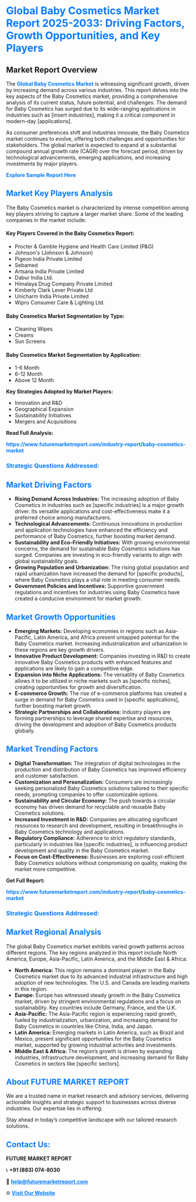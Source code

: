 <h1 style="color: #007BFF;">Global Baby Cosmetics Market Report 2025-2033: Driving Factors, Growth Opportunities, and Key Players</h1>

<section id="overview">
<h2>Market Report Overview</h2>
<p>The <a href="https://www.futuremarketreport.com/industry-report/baby-cosmetics-market" style="color: #007BFF; text-decoration: none;"><strong>Global Baby Cosmetics Market</strong></a> is witnessing significant growth, driven by increasing demand across various industries. This report delves into the key aspects of the Baby Cosmetics market, providing a comprehensive analysis of its current status, future potential, and challenges. The demand for Baby Cosmetics has surged due to its wide-ranging applications in industries such as [insert industries], making it a critical component in modern-day [applications].</p>
<p>As consumer preferences shift and industries innovate, the Baby Cosmetics market continues to evolve, offering both challenges and opportunities for stakeholders. The global market is expected to expand at a substantial compound annual growth rate (CAGR) over the forecast period, driven by technological advancements, emerging applications, and increasing investments by major players.</p>
</section>

<section id="overview">
<p><a href="https://www.futuremarketreport.com/request-sample/reportId=87354" style="color: #007BFF; text-decoration: none;"><strong>Explore Sample Report Here</strong></a></p>
</section>

<section id="key-players">
<h2 style="color: #007BFF;">Market Key Players Analysis</h2>
<p>The Baby Cosmetics market is characterized by intense competition among key players striving to capture a larger market share. Some of the leading companies in the market include:</p>
<h4>Key Players Covered in the Baby Cosmetics Report:</h4>
<ul><li>Procter &amp; Gamble Hygiene and Health Care Limited (P&amp;G)</li><li>Johnson&#039;s (Johnson &amp; Johnson)</li><li>Pigeon India Private Limited</li><li>Sebamed</li><li>Artsana India Private Limited</li><li>Dabur India Ltd.</li><li>Himalaya Drug Company Private Limited</li><li>Kimberly Clark Lever Private Ltd</li><li>Unicharm India Private Limited</li><li>Wipro Consumer Care &amp; Lighting Ltd.</li></ul>
<h4>Baby Cosmetics Market Segmentation by Type:</h4>
<ul><li>Cleaning Wipes</li><li>Creams</li><li>Sun Screens</li></ul>

<h4>Baby Cosmetics Market Segmentation by Application:</h4>
<ul><li>1-6 Month</li><li>6-12 Month</li><li>Above 12 Month</li></ul>
<p><strong>Key Strategies Adopted by Market Players:</strong></p>
<ul>
<li>Innovation and R&D</li>
<li>Geographical Expansion</li>
<li>Sustainability Initiatives</li>
<li>Mergers and Acquisitions</li>
</ul>
</section>

<section>
<p><strong>Read Full Analysis: </strong></p><a href="https://www.futuremarketreport.com/industry-report/baby-cosmetics-market" style="color: #007BFF; text-decoration: none;"><strong>https://www.futuremarketreport.com/industry-report/baby-cosmetics-market</strong></a>
<h3 style="color: #007BFF;">Strategic Questions Addressed:</h3>
</section>

<section id="driving-factors">
<h2 style="color: #007BFF;">Market Driving Factors</h2>
<ul>
<li><strong>Rising Demand Across Industries:</strong> The increasing adoption of Baby Cosmetics in industries such as [specific industries] is a major growth driver. Its versatile applications and cost-effectiveness make it a preferred choice among manufacturers.</li>
<li><strong>Technological Advancements:</strong> Continuous innovations in production and application technologies have enhanced the efficiency and performance of Baby Cosmetics, further boosting market demand.</li>
<li><strong>Sustainability and Eco-Friendly Initiatives:</strong> With growing environmental concerns, the demand for sustainable Baby Cosmetics solutions has surged. Companies are investing in eco-friendly variants to align with global sustainability goals.</li>
<li><strong>Growing Population and Urbanization:</strong> The rising global population and rapid urbanization have increased the demand for [specific products], where Baby Cosmetics plays a vital role in meeting consumer needs.</li>
<li><strong>Government Policies and Incentives:</strong> Supportive government regulations and incentives for industries using Baby Cosmetics have created a conducive environment for market growth.</li>
</ul>
</section>

<section id="growth-opportunities">
<h2 style="color: #007BFF;">Market Growth Opportunities</h2>
<ul>
<li><strong>Emerging Markets:</strong> Developing economies in regions such as Asia-Pacific, Latin America, and Africa present untapped potential for the Baby Cosmetics market. Increasing industrialization and urbanization in these regions are key growth drivers.</li>
<li><strong>Innovative Product Development:</strong> Companies investing in R&D to create innovative Baby Cosmetics products with enhanced features and applications are likely to gain a competitive edge.</li>
<li><strong>Expansion into Niche Applications:</strong> The versatility of Baby Cosmetics allows it to be utilized in niche markets such as [specific niches], creating opportunities for growth and diversification.</li>
<li><strong>E-commerce Growth:</strong> The rise of e-commerce platforms has created a surge in demand for Baby Cosmetics used in [specific applications], further boosting market growth.</li>
<li><strong>Strategic Partnerships and Collaborations:</strong> Industry players are forming partnerships to leverage shared expertise and resources, driving the development and adoption of Baby Cosmetics products globally.</li>
</ul>
</section>

<section id="trending-factors">
<h2 style="color: #007BFF;">Market Trending Factors</h2>
<ul>
<li><strong>Digital Transformation:</strong> The integration of digital technologies in the production and distribution of Baby Cosmetics has improved efficiency and customer satisfaction.</li>
<li><strong>Customization and Personalization:</strong> Consumers are increasingly seeking personalized Baby Cosmetics solutions tailored to their specific needs, prompting companies to offer customizable options.</li>
<li><strong>Sustainability and Circular Economy:</strong> The push towards a circular economy has driven demand for recyclable and reusable Baby Cosmetics solutions.</li>
<li><strong>Increased Investment in R&D:</strong> Companies are allocating significant resources to research and development, resulting in breakthroughs in Baby Cosmetics technology and applications.</li>
<li><strong>Regulatory Compliance:</strong> Adherence to strict regulatory standards, particularly in industries like [specific industries], is influencing product development and quality in the Baby Cosmetics market.</li>
<li><strong>Focus on Cost-Effectiveness:</strong> Businesses are exploring cost-efficient Baby Cosmetics solutions without compromising on quality, making the market more competitive.</li>
</ul>
</section>

<section>
<p><strong>Get Full Report: </strong></p><a href="https://www.futuremarketreport.com/industry-report/baby-cosmetics-market" style="color: #007BFF; text-decoration: none;"><strong>https://www.futuremarketreport.com/industry-report/baby-cosmetics-market</strong></a>
<h3 style="color: #007BFF;">Strategic Questions Addressed:</h3>
</section>


<section id="regional-analysis">
<h2 style="color: #007BFF;">Market Regional Analysis</h2>
<p>The global Baby Cosmetics market exhibits varied growth patterns across different regions. The key regions analyzed in this report include North America, Europe, Asia-Pacific, Latin America, and the Middle East & Africa:</p>
<ul>
<li><strong>North America:</strong> This region remains a dominant player in the Baby Cosmetics market due to its advanced industrial infrastructure and high adoption of new technologies. The U.S. and Canada are leading markets in this region.</li>
<li><strong>Europe:</strong> Europe has witnessed steady growth in the Baby Cosmetics market, driven by stringent environmental regulations and a focus on sustainability. Key countries include Germany, France, and the U.K.</li>
<li><strong>Asia-Pacific:</strong> The Asia-Pacific region is experiencing rapid growth, fueled by industrialization, urbanization, and increasing demand for Baby Cosmetics in countries like China, India, and Japan.</li>
<li><strong>Latin America:</strong> Emerging markets in Latin America, such as Brazil and Mexico, present significant opportunities for the Baby Cosmetics market, supported by growing industrial activities and investments.</li>
<li><strong>Middle East & Africa:</strong> The region’s growth is driven by expanding industries, infrastructure development, and increasing demand for Baby Cosmetics in sectors like [specific sectors].</li>
</ul>
</section>

<footer>
<h2 style="color: #007BFF;">About FUTURE MARKET REPORT</h2>
<p>We are a trusted name in market research and advisory services, delivering actionable insights and strategic support to businesses across diverse industries. Our expertise lies in offering:</p>

<p>Stay ahead in today’s competitive landscape with our tailored research solutions.</p>

<h2 style="color: #007BFF;">Contact Us:</h2>
<p><strong>FUTURE MARKET REPORT</strong></p>
<p>📞 <strong>+91 (883) 074-8030</strong></p>
<p>📧 <strong><a href="mailto:help@futuremarketreport.com" style="color: #007BFF;">help@futuremarketreport.com</a></strong></p>
<p>🌐 <strong><a href="https://www.futuremarketreport.com/" style="color: #007BFF;">Visit Our Website</a></strong></p>
</footer>